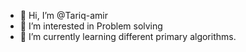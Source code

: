 - 👋 Hi, I’m @Tariq-amir
- 👀 I’m interested in Problem solving
- 🌱 I’m currently learning different primary algorithms.

<!---
Tariq-amir/Tariq-amir is a ✨ special ✨ repository because its `README.md` (this file) appears on your GitHub profile.
You can click the Preview link to take a look at your changes.
--->

